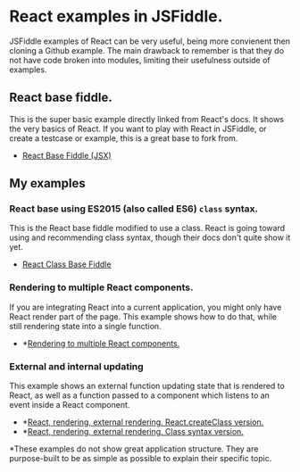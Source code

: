 # React examples in JSFiddle.
JSFiddle examples of React can be very useful, being more convienent then cloning a Github example. The main drawback to remember is that they do not have code broken into modules, limiting their usefulness outside of examples.

## React base fiddle.
This is the super basic example directly linked from React's docs. It shows the very basics of React.
If you want to play with React in JSFiddle, or create a testcase or example, this is a great base to fork from.
- [React Base Fiddle (JSX)](https://jsfiddle.net/reactjs/69z2wepo/)

## My examples

### React base using ES2015 (also called ES6) `class` syntax.
This is the React base fiddle modified to use a class. React is going toward using and recommending class syntax, though their docs don't quite show it yet.
- [React Class Base Fiddle](https://jsfiddle.net/samsch/rvshxbqn/)

### Rendering to multiple React components.
If you are integrating React into a current application, you might only have React render part of the page. This example shows how to do that, while still rendering state into a single function.
- *[Rendering to multiple React components.](https://jsfiddle.net/samsch/kb37hmap/)

### External and internal updating
This example shows an external function updating state that is rendered to React, as well as a function passed to a component which listens to an event inside a React component.
- *[React, rendering, external rendering. React.createClass version.](https://jsfiddle.net/samsch/eg9ed9ez/)
- *[React, rendering, external rendering. Class syntax version.](https://jsfiddle.net/samsch/wg86and0/)

*These examples do not show great application structure. They are purpose-built to be as simple as possible to explain their specific topic.
